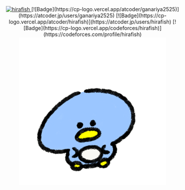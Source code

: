 <div align="center">

  <a href="https://github.com/hirafish/">
    <img src="https://komarev.com/ghpvc/?username=hirafish" alt="hirafish" />
  </a>
  [![Badge](https://cp-logo.vercel.app/atcoder/ganariya2525)](https://atcoder.jp/users/ganariya2525)
  [![Badge](https://cp-logo.vercel.app/atcoder/hirafish)](https://atcoder.jp/users/hirafish) 
  [![Badge](https://cp-logo.vercel.app/codeforces/hirafish)](https://codeforces.com/profile/hirafish)
  <img src="https://github.com/hirafish/hirafish/blob/main/happy-penguin.gif" width="400">

</div>
